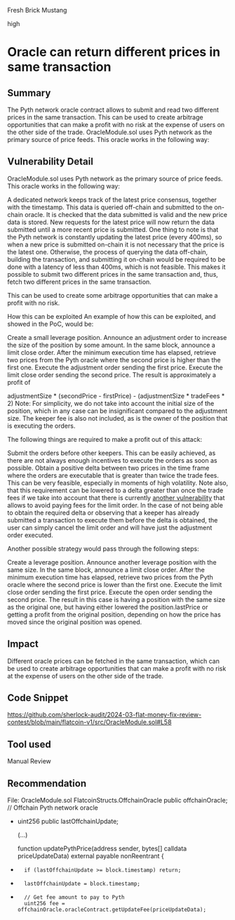 Fresh Brick Mustang

high

# Oracle can return different prices in same transaction

## Summary
The Pyth network oracle contract allows to submit and read two different prices in the same transaction. This can be used to create arbitrage opportunities that can make a profit with no risk at the expense of users on the other side of the trade.
OracleModule.sol uses Pyth network as the primary source of price feeds. This oracle works in the following way:

## Vulnerability Detail
OracleModule.sol uses Pyth network as the primary source of price feeds. This oracle works in the following way:

A dedicated network keeps track of the latest price consensus, together with the timestamp.
This data is queried off-chain and submitted to the on-chain oracle.
It is checked that the data submitted is valid and the new price data is stored.
New requests for the latest price will now return the data submitted until a more recent price is submitted.
One thing to note is that the Pyth network is constantly updating the latest price (every 400ms), so when a new price is submitted on-chain it is not necessary that the price is the latest one. Otherwise, the process of querying the data off-chain, building the transaction, and submitting it on-chain would be required to be done with a latency of less than 400ms, which is not feasible. This makes it possible to submit two different prices in the same transaction and, thus, fetch two different prices in the same transaction.

This can be used to create some arbitrage opportunities that can make a profit with no risk.

How this can be exploited
An example of how this can be exploited, and showed in the PoC, would be:

Create a small leverage position.
Announce an adjustment order to increase the size of the position by some amount.
In the same block, announce a limit close order.
After the minimum execution time has elapsed, retrieve two prices from the Pyth oracle where the second price is higher than the first one.
Execute the adjustment order sending the first price.
Execute the limit close order sending the second price.
The result is approximately a profit of

adjustmentSize * (secondPrice - firstPrice) - (adjustmentSize * tradeFees * 2)
Note: For simplicity, we do not take into account the initial size of the position, which in any case can be insignificant compared to the adjustment size. The keeper fee is also not included, as is the owner of the position that is executing the orders.

The following things are required to make a profit out of this attack:

Submit the orders before other keepers. This can be easily achieved, as there are not always enough incentives to execute the orders as soon as possible.
Obtain a positive delta between two prices in the time frame where the orders are executable that is greater than twice the trade fees. This can be very feasible, especially in moments of high volatility. Note also, that this requirement can be lowered to a delta greater than once the trade fees if we take into account that there is currently [another vulnerability](https://github.com/sherlock-audit/2023-12-flatmoney-shaka0x/issues/2) that allows to avoid paying fees for the limit order.
In the case of not being able to obtain the required delta or observing that a keeper has already submitted a transaction to execute them before the delta is obtained, the user can simply cancel the limit order and will have just the adjustment order executed.

Another possible strategy would pass through the following steps:

Create a leverage position.
Announce another leverage position with the same size.
In the same block, announce a limit close order.
After the minimum execution time has elapsed, retrieve two prices from the Pyth oracle where the second price is lower than the first one.
Execute the limit close order sending the first price.
Execute the open order sending the second price.
The result in this case is having a position with the same size as the original one, but having either lowered the position.lastPrice or getting a profit from the original position, depending on how the price has moved since the original position was opened.
## Impact
Different oracle prices can be fetched in the same transaction, which can be used to create arbitrage opportunities that can make a profit with no risk at the expense of users on the other side of the trade.
## Code Snippet
https://github.com/sherlock-audit/2024-03-flat-money-fix-review-contest/blob/main/flatcoin-v1/src/OracleModule.sol#L58
## Tool used

Manual Review

## Recommendation
File: OracleModule.sol
    FlatcoinStructs.OffchainOracle public offchainOracle; // Offchain Pyth network oracle

+   uint256 public lastOffchainUpdate;

    (...)

    function updatePythPrice(address sender, bytes[] calldata priceUpdateData) external payable nonReentrant {
+       if (lastOffchainUpdate >= block.timestamp) return;
+       lastOffchainUpdate = block.timestamp;
+
        // Get fee amount to pay to Pyth
        uint256 fee = offchainOracle.oracleContract.getUpdateFee(priceUpdateData);